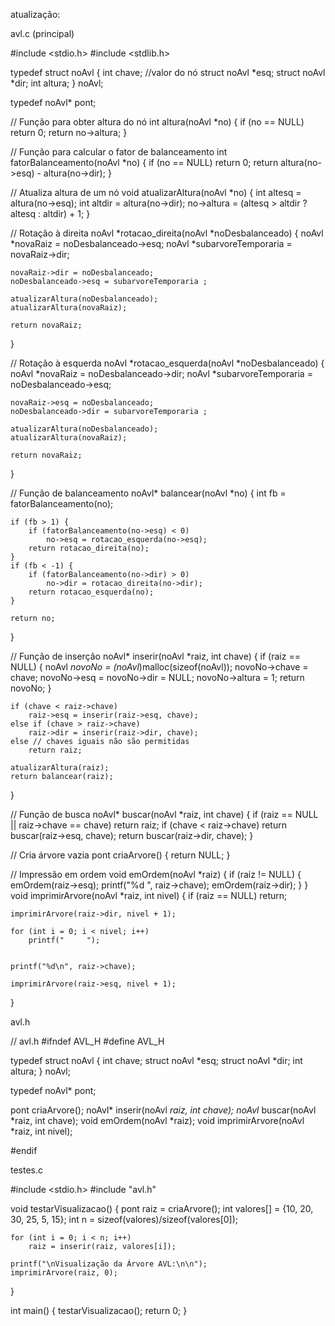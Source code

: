 atualização:

avl.c (principal)

#include <stdio.h>
#include <stdlib.h>

typedef struct noAvl {
    int chave;            //valor do nó
    struct noAvl *esq;
    struct noAvl *dir;
    int altura;
} noAvl;

typedef noAvl* pont;

// Função para obter altura do nó
int altura(noAvl *no) {
    if (no == NULL) return 0;
    return no->altura;
}

// Função para calcular o fator de balanceamento
int fatorBalanceamento(noAvl *no) {
    if (no == NULL) return 0;
    return altura(no->esq) - altura(no->dir);
}

// Atualiza altura de um nó
void atualizarAltura(noAvl *no) {
    int altesq = altura(no->esq);
    int altdir = altura(no->dir);
    no->altura = (altesq > altdir ? altesq : altdir) + 1;
}

// Rotação à direita
noAvl *rotacao_direita(noAvl *noDesbalanceado) {
    noAvl *novaRaiz = noDesbalanceado->esq;
    noAvl *subarvoreTemporaria  = novaRaiz->dir;

    novaRaiz->dir = noDesbalanceado;
    noDesbalanceado->esq = subarvoreTemporaria ;

    atualizarAltura(noDesbalanceado);
    atualizarAltura(novaRaiz);

    return novaRaiz;
}

// Rotação à esquerda
noAvl *rotacao_esquerda(noAvl *noDesbalanceado) {
    noAvl *novaRaiz = noDesbalanceado->dir;
    noAvl *subarvoreTemporaria  = noDesbalanceado->esq;

    novaRaiz->esq = noDesbalanceado;
    noDesbalanceado->dir = subarvoreTemporaria ;

    atualizarAltura(noDesbalanceado);
    atualizarAltura(novaRaiz);

    return novaRaiz;
}

// Função de balanceamento
noAvl* balancear(noAvl *no) {
    int fb = fatorBalanceamento(no);

    if (fb > 1) {
        if (fatorBalanceamento(no->esq) < 0)
            no->esq = rotacao_esquerda(no->esq); 
        return rotacao_direita(no);
    }
    if (fb < -1) {
        if (fatorBalanceamento(no->dir) > 0)
            no->dir = rotacao_direita(no->dir); 
        return rotacao_esquerda(no); 
    }

    return no;
}

// Função de inserção 
noAvl* inserir(noAvl *raiz, int chave) {
    if (raiz == NULL) {
        noAvl *novoNo = (noAvl*)malloc(sizeof(noAvl));
        novoNo->chave = chave;
        novoNo->esq = novoNo->dir = NULL;
        novoNo->altura = 1;
        return novoNo;
    }

    if (chave < raiz->chave)
        raiz->esq = inserir(raiz->esq, chave);
    else if (chave > raiz->chave)
        raiz->dir = inserir(raiz->dir, chave);
    else // chaves iguais não são permitidas
        return raiz;

    atualizarAltura(raiz);
    return balancear(raiz);
}

// Função de busca
noAvl* buscar(noAvl *raiz, int chave) {
    if (raiz == NULL || raiz->chave == chave)
        return raiz;
    if (chave < raiz->chave)
        return buscar(raiz->esq, chave);
    return buscar(raiz->dir, chave);
}


// Cria árvore vazia
pont criaArvore() {
    return NULL;
}

// Impressão em ordem
void emOrdem(noAvl *raiz) {
    if (raiz != NULL) {
        emOrdem(raiz->esq);
        printf("%d ", raiz->chave);
        emOrdem(raiz->dir);
    }
}
void imprimirArvore(noAvl *raiz, int nivel) {
    if (raiz == NULL)
        return;

    imprimirArvore(raiz->dir, nivel + 1);

    for (int i = 0; i < nivel; i++)
        printf("     "); 
        

    printf("%d\n", raiz->chave);

    imprimirArvore(raiz->esq, nivel + 1);
}


avl.h

// avl.h
#ifndef AVL_H
#define AVL_H

typedef struct noAvl {
    int chave;
    struct noAvl *esq;
    struct noAvl *dir;
    int altura;
} noAvl;

typedef noAvl* pont;

pont criaArvore();
noAvl* inserir(noAvl *raiz, int chave);
noAvl* buscar(noAvl *raiz, int chave);
void emOrdem(noAvl *raiz);
void imprimirArvore(noAvl *raiz, int nivel);


#endif



testes.c

#include <stdio.h>
#include "avl.h"

void testarVisualizacao() {
    pont raiz = criaArvore();
    int valores[] = {10, 20, 30, 25, 5, 15};
    int n = sizeof(valores)/sizeof(valores[0]);

    for (int i = 0; i < n; i++)
        raiz = inserir(raiz, valores[i]);

    printf("\nVisualização da Árvore AVL:\n\n");
    imprimirArvore(raiz, 0);
}

int main() {
    testarVisualizacao();
    return 0;
}

